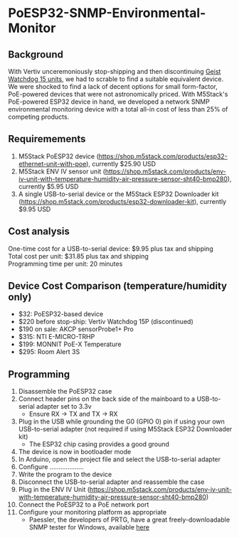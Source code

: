 # PoESP32-SNMP-Environmental-Monitor

## Background
With Vertiv unceremoniously stop-shipping and then discontinuing [Geist Watchdog 15 units](https://www.vertiv.com/en-us/products-catalog/monitoring-control-and-management/monitoring/watchdog-15/#/benefits-features), we had to scrable to find a suitable equivalent device.  We were shocked to find a lack of decent options for small form-factor, PoE-powered devices that were not astronomically priced.  With M5Stack's PoE-powered ESP32 device in hand, we developed a network SNMP environmental monitoring device with a total all-in cost of less than 25% of competing products.

## Requiremements
1. M5Stack PoESP32 device (https://shop.m5stack.com/products/esp32-ethernet-unit-with-poe), currently $25.90 USD
2. M5Stack ENV IV sensor unit (https://shop.m5stack.com/products/env-iv-unit-with-temperature-humidity-air-pressure-sensor-sht40-bmp280), currently $5.95 USD
3. A single USB-to-serial device or the M5Stack ESP32 Downloader kit (https://shop.m5stack.com/products/esp32-downloader-kit), currently $9.95 USD

## Cost analysis
One-time cost for a USB-to-serial device: $9.95 plus tax and shipping  
Total cost per unit: $31.85 plus tax and shipping  
Programming time per unit: 20 minutes  

## Device Cost Comparison (temperature/humidity only)
- $32: PoESP32-based device
- $220 before stop-ship: Vertiv Watchdog 15P (discontinued)
- $190 on sale: AKCP sensorProbe1+ Pro
- $315: NTI E-MICRO-TRHP
- $199: MONNIT PoE-X Temperature
- $295: Room Alert 3S

## Programming
1. Disassemble the PoESP32 case
2. Connect header pins on the back side of the mainboard to a USB-to-serial adapter set to 3.3v
   - Ensure RX -> TX and TX -> RX
3. Plug in the USB while grounding the G0 (GPIO 0) pin if using your own USB-to-serial adapter (not required if using M5Stack ESP32 Downloader kit)
   - The ESP32 chip casing provides a good ground
4. The device is now in bootloader mode
5. In Arduino, open the project file and select the USB-to-serial adapter
6. Configure ...................
7. Write the program to the device
8. Disconnect the USB-to-serial adapter and reassemble the case
9. Plug in the ENV IV Unit (https://shop.m5stack.com/products/env-iv-unit-with-temperature-humidity-air-pressure-sensor-sht40-bmp280)
10. Connect the PoESP32 to a PoE network port
11. Configure your monitoring platform as appropriate
    - Paessler, the developers of PRTG, have a great freely-downloadable SNMP tester for Windows, available [here](https://www.paessler.com/tools/snmptester)
